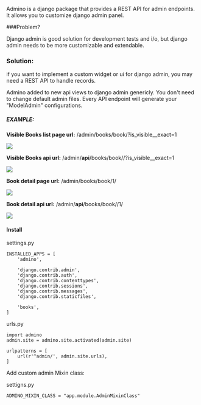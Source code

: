 Admino is a django package that provides a REST API for admin endpoints. It allows you to customize django admin panel.


###Problem?

Django admin is good solution for development tests and i/o, but django admin needs to be more customizable and extendable. 

### Solution:

if you want to implement a custom widget or ui for django admin, you may need a REST API to handle records.

Admino added to new api views to django admin genericly. You don't need to change default admin files. 
Every API endpoint will generate your "ModelAdmin" configurations.

##### EXAMPLE:

**Visible Books list page url:** /admin/books/book/?is_visible__exact=1

![](http://oi67.tinypic.com/2dqkfbs.jpg)

**Visible Books api url:** /admin/**api**/books/book//?is_visible__exact=1

![](http://oi65.tinypic.com/dwp5i.jpg)


**Book detail page url:** /admin/books/book/1/

![](http://oi67.tinypic.com/2sbvhmx.jpg)


**Book detail api url:** /admin/**api**/books/book//1/

![](http://oi66.tinypic.com/zxlkc6.jpg)

#### Install

settings.py
    
    INSTALLED_APPS = [
        'admino',
    
        'django.contrib.admin',
        'django.contrib.auth',
        'django.contrib.contenttypes',
        'django.contrib.sessions',
        'django.contrib.messages',
        'django.contrib.staticfiles',
    
        'books',
    ]

urls.py

    import admino
    admin.site = admino.site.activated(admin.site)
    
    urlpatterns = [
        url(r'^admin/', admin.site.urls),
    ]


Add custom admin Mixin class:

settigns.py

    ADMINO_MIXIN_CLASS = "app.module.AdminMixinClass"
    